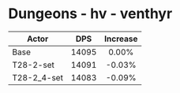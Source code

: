# Dungeons - hv - venthyr
| Actor | DPS | Increase |
|---|:---:|:---:|
|Base|14095|0.00%|
|T28-2-set|14091|-0.03%|
|T28-2_4-set|14083|-0.09%|
